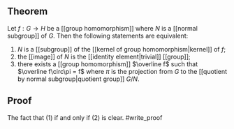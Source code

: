 ## Theorem
Let $f:G\to H$ be a [[group homomorphism]] where $N$ is a [[normal subgroup]] of $G$. Then the following statements are equivalent:
1. $N$ is a [[subgroup]] of the [[kernel of group homomorphism|kernel]] of $f$;
2. the [[image]] of $N$ is the [[identity element|trivial]] [[group]];
3. there exists a [[group homomorphism]] $\overline f$ such that $\overline f\circ\pi = f$ where $\pi$ is the projection from $G$ to the [[quotient by normal subgroup|quotient group]] $G/N$. 

## Proof
The fact that (1) if and only if (2) is clear. #write_proof 